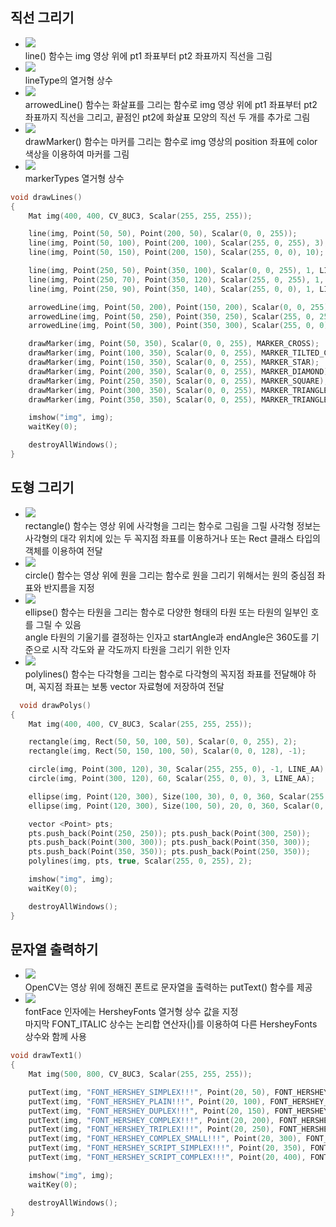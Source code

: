 ## 직선 그리기
* <img src="./img/OCV005.PNG" /> <br/> line() 함수는 img 영상 위에 pt1 좌표부터 pt2 좌표까지 직선을 그림
* <img src="./img/OCV006.PNG" /> <br/> lineType의 열거형 상수 
* <img src="./img/OCV007.PNG" /> <br/> arrowedLine() 함수는 화살표를 그리는 함수로 img 영상 위에 pt1 좌표부터 pt2 좌표까지 직선을 그리고, 끝점인 pt2에 화살표 모양의 직선 두 개를 추가로 그림
* <img src="./img/OCV008.PNG" /> <br/> drawMarker() 함수는 마커를 그리는 함수로 img 영상의 position 좌표에 color 색상을 이용하여 마커를 그림
* <img src="./img/OCV009.PNG" /> <br/> markerTypes 열거형 상수
```cpp
void drawLines()
{
	Mat img(400, 400, CV_8UC3, Scalar(255, 255, 255));

	line(img, Point(50, 50), Point(200, 50), Scalar(0, 0, 255));
	line(img, Point(50, 100), Point(200, 100), Scalar(255, 0, 255), 3);
	line(img, Point(50, 150), Point(200, 150), Scalar(255, 0, 0), 10);

	line(img, Point(250, 50), Point(350, 100), Scalar(0, 0, 255), 1, LINE_4);
	line(img, Point(250, 70), Point(350, 120), Scalar(255, 0, 255), 1, LINE_8);
	line(img, Point(250, 90), Point(350, 140), Scalar(255, 0, 0), 1, LINE_AA);

	arrowedLine(img, Point(50, 200), Point(150, 200), Scalar(0, 0, 255), 1);
	arrowedLine(img, Point(50, 250), Point(350, 250), Scalar(255, 0, 255), 1);
	arrowedLine(img, Point(50, 300), Point(350, 300), Scalar(255, 0, 0), 1, LINE_8, 0, 0.05);

	drawMarker(img, Point(50, 350), Scalar(0, 0, 255), MARKER_CROSS);
	drawMarker(img, Point(100, 350), Scalar(0, 0, 255), MARKER_TILTED_CROSS);
	drawMarker(img, Point(150, 350), Scalar(0, 0, 255), MARKER_STAR);
	drawMarker(img, Point(200, 350), Scalar(0, 0, 255), MARKER_DIAMOND);
	drawMarker(img, Point(250, 350), Scalar(0, 0, 255), MARKER_SQUARE);
	drawMarker(img, Point(300, 350), Scalar(0, 0, 255), MARKER_TRIANGLE_UP);
	drawMarker(img, Point(350, 350), Scalar(0, 0, 255), MARKER_TRIANGLE_DOWN);

	imshow("img", img);
	waitKey(0);

	destroyAllWindows();
}
```

## 도형 그리기
* <img src="./img/OCV010.PNG" /> <br/> rectangle() 함수는 영상 위에 사각형을 그리는 함수로 그림을 그릴 사각형 정보는 사각형의 대각 위치에 있는 두 꼭지점 좌표를 이용하거나 또는 Rect 클래스 타입의 객체를 이용하여 전달 
* <img src="./img/OCV011.PNG" /> <br/> circle() 함수는 영상 위에 원을 그리는 함수로 원을 그리기 위해서는 원의 중심점 좌표와 반지름을 지정
* <img src="./img/OCV012.PNG" /> <br/> ellipse() 함수는 타원을 그리는 함수로 다양한 형태의 타원 또는 타원의 일부인 호를 그릴 수 있음 <br/> angle 타원의 기울기를 결정하는 인자고 startAngle과 endAngle은 360도를 기준으로 시작 각도와 끝 각도까지 타원을 그리기 위한 인자
* <img src="./img/OCV013.PNG" /> <br/> polylines() 함수는 다각형을 그리는 함수로 다각형의 꼭지점 좌표를 전달해야 하며, 꼭지점 좌표는 보통 vector<Point> 자료형에 저장하여 전달
```cpp
  void drawPolys()
{
	Mat img(400, 400, CV_8UC3, Scalar(255, 255, 255));

	rectangle(img, Rect(50, 50, 100, 50), Scalar(0, 0, 255), 2);
	rectangle(img, Rect(50, 150, 100, 50), Scalar(0, 0, 128), -1);

	circle(img, Point(300, 120), 30, Scalar(255, 255, 0), -1, LINE_AA);
	circle(img, Point(300, 120), 60, Scalar(255, 0, 0), 3, LINE_AA);

	ellipse(img, Point(120, 300), Size(100, 30), 0, 0, 360, Scalar(255, 255, 0), -1, LINE_AA);
	ellipse(img, Point(120, 300), Size(100, 50), 20, 0, 360, Scalar(0, 255, 0), 2, LINE_AA);

	vector <Point> pts;
	pts.push_back(Point(250, 250)); pts.push_back(Point(300, 250));
	pts.push_back(Point(300, 300)); pts.push_back(Point(350, 300));
	pts.push_back(Point(350, 350)); pts.push_back(Point(250, 350));
	polylines(img, pts, true, Scalar(255, 0, 255), 2);

	imshow("img", img);
	waitKey(0);

	destroyAllWindows();
}
```
	
## 문자열 출력하기
* <img src="./img/OCV014.PNG" /> <br/> OpenCV는 영상 위에 정해진 폰트로 문자열을 출력하는 putText() 함수를 제공
* <img src="./img/OCV015.PNG" /> <br/> fontFace 인자에는 HersheyFonts 열거형 상수 값을 지정 <br/> 마지막 FONT_ITALIC 상수는 논리합 연산자(|)를 이용하여 다른 HersheyFonts 상수와 함께 사용
```cpp
void drawText1()
{
	Mat img(500, 800, CV_8UC3, Scalar(255, 255, 255));

	putText(img, "FONT_HERSHEY_SIMPLEX!!!", Point(20, 50), FONT_HERSHEY_SIMPLEX, 1, Scalar(0, 0, 255));
	putText(img, "FONT_HERSHEY_PLAIN!!!", Point(20, 100), FONT_HERSHEY_PLAIN, 1, Scalar(0, 0, 255));
	putText(img, "FONT_HERSHEY_DUPLEX!!!", Point(20, 150), FONT_HERSHEY_DUPLEX, 1, Scalar(0, 0, 255));
	putText(img, "FONT_HERSHEY_COMPLEX!!!", Point(20, 200), FONT_HERSHEY_COMPLEX, 1, Scalar(255, 0, 0));
	putText(img, "FONT_HERSHEY_TRIPLEX!!!", Point(20, 250), FONT_HERSHEY_TRIPLEX, 1, Scalar(255, 0, 0));
	putText(img, "FONT_HERSHEY_COMPLEX_SMALL!!!", Point(20, 300), FONT_HERSHEY_COMPLEX_SMALL, 1, Scalar(255, 0, 0));
	putText(img, "FONT_HERSHEY_SCRIPT_SIMPLEX!!!", Point(20, 350), FONT_HERSHEY_SCRIPT_SIMPLEX, 1, Scalar(255, 0, 255));
	putText(img, "FONT_HERSHEY_SCRIPT_COMPLEX!!!", Point(20, 400), FONT_HERSHEY_SCRIPT_COMPLEX, 1, Scalar(255, 0, 255));

	imshow("img", img);
	waitKey(0);

	destroyAllWindows();
}
```
